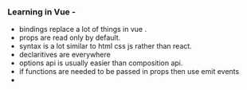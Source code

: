 ### Learning in Vue -

- bindings replace a lot of things in vue .
- props are read only by default.
- syntax is a lot similar to html css js rather than react.
- declaritives are everywhere
- options api is usually easier than composition api.
- if functions are needed to be passed in props then use emit events
-
